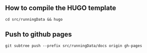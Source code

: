 ## How to compile the HUGO template
`cd src/runningData && hugo`

## Push to github pages
`git subtree push --prefix src/runningData/docs origin gh-pages`
